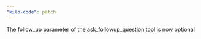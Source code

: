 ```yaml
---
"kilo-code": patch
---
```


The follow_up parameter of the ask_followup_question tool is now optional

